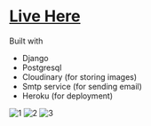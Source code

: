 # [Live Here](https://real-estate-application.herokuapp.com/)
Built with
  * Django
  * Postgresql
  * Cloudinary (for storing images)
  * Smtp service (for sending email)
  * Heroku (for deployment)

![1](https://user-images.githubusercontent.com/71453728/160276685-8a7fc00a-439a-4a1a-8bcb-6d1e089e57c4.png)
![2](https://user-images.githubusercontent.com/71453728/160277293-2e73b6ea-02a5-4dca-a234-20d50f5cfc0b.png)
![3](https://user-images.githubusercontent.com/71453728/160277375-9fa6f3cc-7c79-4091-95ae-517f58e9c86d.png)
